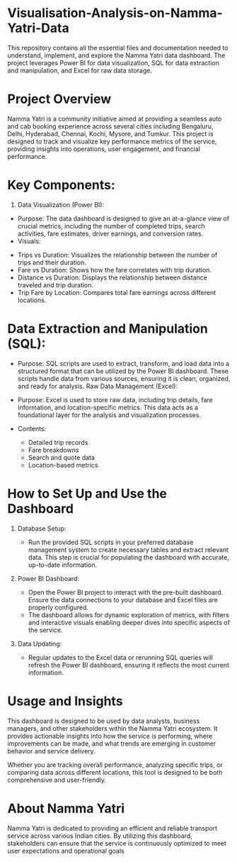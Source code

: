 # Visualisation-Analysis-on-Namma-Yatri-Data
This repository contains all the essential files and documentation needed to understand, implement, and explore the Namma Yatri data dashboard. The project leverages Power BI for data visualization, SQL for data extraction and manipulation, and Excel for raw data storage.

# Project Overview
Namma Yatri is a community initiative aimed at providing a seamless auto and cab booking experience across several cities including Bengaluru, Delhi, Hyderabad, Chennai, Kochi, Mysore, and Tumkur. This project is designed to track and visualize key performance metrics of the service, providing insights into operations, user engagement, and financial performance.

# Key Components:
1. Data Visualization (Power BI):

- Purpose: The data dashboard is designed to give an at-a-glance view of crucial metrics, including the number of completed trips, search activities, fare estimates, driver earnings, and conversion rates.
- Visuals:
 + Trips vs Duration: Visualizes the relationship between the number of trips and their duration.
 + Fare vs Duration: Shows how the fare correlates with trip duration.
 + Distance vs Duration: Displays the relationship between distance traveled and trip duration.
 + Trip Fare by Location: Compares total fare earnings across different locations.

# Data Extraction and Manipulation (SQL):

- Purpose: SQL scripts are used to extract, transform, and load data into a structured format that can be utilized by the Power BI dashboard. These scripts handle data from various sources, ensuring it is clean, organized, and ready for analysis.
Raw Data Management (Excel):

- Purpose: Excel is used to store raw data, including trip details, fare information, and location-specific metrics. This data acts as a foundational layer for the analysis and visualization processes.

- Contents:
  - Detailed trip records
  - Fare breakdowns
  - Search and quote data
  - Location-based metrics

# How to Set Up and Use the Dashboard
 1. Database Setup:
    - Run the provided SQL scripts in your preferred database management system to create necessary tables and extract relevant data. This step is crucial for populating the dashboard with accurate, up-to-date information.
 2. Power BI Dashboard:

     - Open the Power BI project to interact with the pre-built dashboard. Ensure the data connections to your database and Excel files are properly configured.
     - The dashboard allows for dynamic exploration of metrics, with filters and interactive visuals enabling deeper dives into specific aspects of the service.
  3. Data Updating:

     - Regular updates to the Excel data or rerunning SQL queries will refresh the Power BI dashboard, ensuring it reflects the most current information.
       
# Usage and Insights
This dashboard is designed to be used by data analysts, business managers, and other stakeholders within the Namma Yatri ecosystem. It provides actionable insights into how the service is performing, where improvements can be made, and what trends are emerging in customer behavior and service delivery.

Whether you are tracking overall performance, analyzing specific trips, or comparing data across different locations, this tool is designed to be both comprehensive and user-friendly.

# About Namma Yatri
 Namma Yatri is dedicated to providing an efficient and reliable transport service across various Indian cities. By utilizing this dashboard, stakeholders can ensure that the service is continuously optimized to meet user expectations and operational goals
